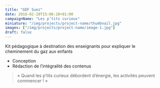 ```yaml
---
title: "GDF Suez"
date: 2018-02-28T15:06:20+01:00
campaignName: "Les p’tits curieux"
miniature: "/img/projects/project-name/thumbnail.jpg"
images: ["/img/projects/project-name/image-1.jpg"]
draft: false
---
```


Kit pédagogique à destination des enseignants pour expliquer le cheminement du
gaz aux enfants

- Conception
- Rédaction de l’intégralité des contenus

> « Quand les p’tits curieux débordent d’énergie, les activités peuvent commencer ! »
